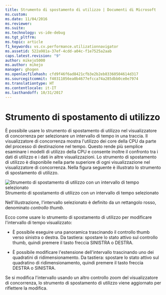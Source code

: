 ```yaml
---
title: Strumento di spostamento di utilizzo | Documenti di Microsoft
ms.custom: 
ms.date: 11/04/2016
ms.reviewer: 
ms.suite: 
ms.technology: vs-ide-debug
ms.tgt_pltfrm: 
ms.topic: article
f1_keywords: vs.cv.performance.utilizationnavigator
ms.assetid: 522a981a-37ef-4cdd-a04c-f1e7525a2aab
caps.latest.revision: "9"
author: mikejo5000
ms.author: mikejo
manager: ghogen
ms.openlocfilehash: cfd9f46f6ad8421cfb3e2b2eb83360504614d317
ms.sourcegitcommit: f40311056ea0b4677efcca74a285dbb0ce0e7974
ms.translationtype: HT
ms.contentlocale: it-IT
ms.lasthandoff: 10/31/2017
---
```

# <a name="utilization-navigator"></a>Strumento di spostamento di utilizzo
È possibile usare lo strumento di spostamento di utilizzo nel visualizzatore di concorrenza per selezionare un intervallo di tempo in una traccia. Il visualizzatore di concorrenza mostra l'utilizzo dei core della CPU da parte del processo di destinazione nel tempo. Questo rende più semplice esaminare i modelli di utilizzo della CPU e consente inoltre il confronto tra i dati di utilizzo e i dati in altre visualizzazioni. Lo strumento di spostamento di utilizzo è disponibile nella parte superiore di ogni visualizzazione nel visualizzatore di concorrenza. Nella figura seguente è illustrato lo strumento di spostamento di utilizzo.  
  
 ![Strumento di spostamento di utilizzo con un intervallo di tempo selezionato](../profiling/media/cvutilizationnavigator.png "CVUtilizationNavigator")  
Strumento di spostamento di utilizzo con un intervallo di tempo selezionato  
  
 Nell'illustrazione, l'intervallo selezionato è definito da un rettangolo rosso, denominato *controllo thumb*.  
  
 Ecco come usare lo strumento di spostamento di utilizzo per modificare l'intervallo di tempo visualizzato:  
  
-   È possibile eseguire una panoramica trascinando il controllo thumb verso sinistra o destra. Da tastiera: spostare lo stato attivo sul controllo thumb, quindi premere il tasto freccia SINISTRA o DESTRA.  
  
-   È possibile modificare l'estensione dell'intervallo trascinando uno dei quadratini di ridimensionamento. Da tastiera: spostare lo stato attivo sul quadratino di ridimensionamento, quindi premere il tasto freccia DESTRA o SINISTRA.  
  
 Se si modifica l'intervallo usando un altro controllo zoom del visualizzatore di concorrenza, lo strumento di spostamento di utilizzo viene aggiornato per riflettere la modifica.